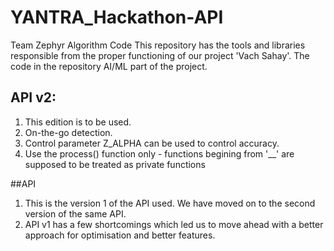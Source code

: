 # YANTRA_Hackathon-API
Team Zephyr Algorithm Code
This repository has the tools and libraries responsible from the proper functioning of our project 'Vach Sahay'. The code in the repository AI/ML part of the project. 

## API v2:
1. This edition is to be used.
2. On-the-go detection.
3. Control parameter Z_ALPHA can be used to control accuracy.
4. Use the process() function only - functions begining from '__' are supposed to be treated as private functions

##API 
1. This is the version 1 of the API used. We have moved on to the second version of the same API.
2. API v1 has a few shortcomings which led us to move ahead with a better approach for optimisation and better features. 
